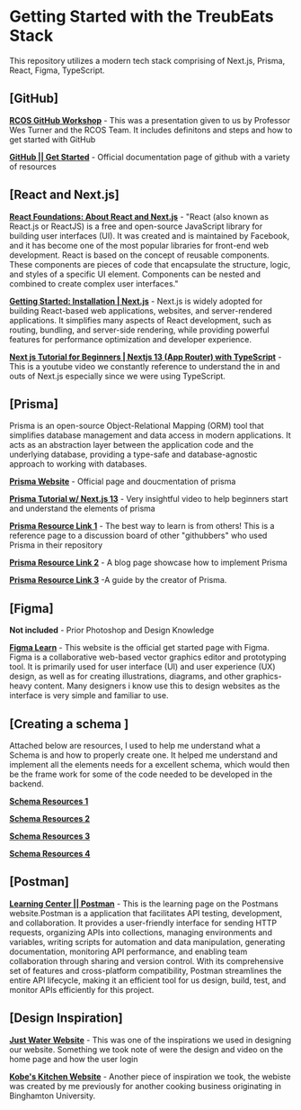 # Getting Started with the TreubEats Stack

This repository utilizes a modern tech stack comprising of Next.js, Prisma, React, Figma, TypeScript.

## [GitHub]

**[RCOS GitHub Workshop](https://docs.google.com/presentation/d/1-eQ3q1j2jF8IHtqGQn_B98PfIQ4jnWncOf8XL6EONHc/edit#slide=id.g133ce440a1d_0_360)** - This was a presentation given to us by Professor Wes Turner and the RCOS Team. It includes definitons and steps and how to get started with GitHub

**[GitHub || Get Started](https://docs.github.com/en/get-started)** - Official documentation page of github with a variety of resources

## [React and Next.js]

**[React Foundations: About React and Next.js](https://nextjs.org/learn/react-foundations/what-is-react-and-nextjs)** - "React (also known as React.js or ReactJS) is a free and open-source JavaScript library for building user interfaces (UI). It was created and is maintained by Facebook, and it has become one of the most popular libraries for front-end web development.
React is based on the concept of reusable components. These components are pieces of code that encapsulate the structure, logic, and styles of a specific UI element. Components can be nested and combined to create complex user interfaces."

**[Getting Started: Installation | Next.js](https://nextjs.org/docs/getting-started/installation)** - Next.js is widely adopted for building React-based web applications, websites, and server-rendered applications. It simplifies many aspects of React development, such as routing, bundling, and server-side rendering, while providing powerful features for performance optimization and developer experience.

**[Next js Tutorial for Beginners | Nextjs 13 (App Router) with TypeScript](https://www.youtube.com/watch?v=ZVnjOPwW4ZA&t=3s&ab_channel=ProgrammingwithMosh)** - This is a youtube video we constantly reference to understand the in and outs of Next.js especially since we were using TypeScript.  

## [Prisma]
Prisma is an open-source Object-Relational Mapping (ORM) tool that simplifies database management and data access in modern applications. It acts as an abstraction layer between the application code and the underlying database, providing a type-safe and database-agnostic approach to working with databases.

**[Prisma Website](https://www.prisma.io/)** - Official page and doucmentation of prisma

**[Prisma Tutorial w/ Next.js 13](https://youtu.be/pYTb82QMCto?si=N4My0n1IAAskXA6U)** - Very insightful video to help beginners start and understand the elements of prisma

**[Prisma Resource Link 1](https://github.com/prisma/prisma/discussions/17604)** - The best way to learn is from others! This is a reference page to a discussion board of other "githubbers" who used Prisma in their repository

**[Prisma Resource Link 2](https://www.prisma.io/blog/nestjs-prisma-rest-api-7D056s1BmOL0#implement-crud-operations-for-article-model)** - A blog page showcase how to implement Prisma

**[Prisma Resource Link 3](https://vercel.com/guides/nextjs-prisma-postgres)** -A guide by the creator of Prisma. 
## [Figma]
**Not included** - Prior Photoshop and Design Knowledge

**[Figma Learn](https://help.figma.com/hc/en-us/categories/360002051613-Get-started)** - This website is the official get started page with Figma. Figma is a collaborative web-based vector graphics editor and prototyping tool. It is primarily used for user interface (UI) and user experience (UX) design, as well as for creating illustrations, diagrams, and other graphics-heavy content. Many designers i know use this to design websites as the interface is very simple and familiar to use.


## [Creating a schema ]

Attached below are resources, I used to help me understand what a Schema is and how to properly create one. It helped me understand and implement all the elements needs for a excellent schema, which would then be the frame work for some of the code needed to be developed in the backend.

**[Schema Resources 1](https://www.holistics.io/blog/top-5-free-database-diagram-design-tools/)**

**[Schema Resources 2](https://json-schema.org/learn/getting-started-step-by-step#create)**

**[Schema Resources 3](https://www.holistics.io/blog/top-5-free-database-diagram-design-tools/)**

**[Schema Resources 4](https://www.holistics.io/blog/top-5-free-database-diagram-design-tools/)** 

## [Postman]

**[Learning Center || Postman](https://learning.postman.com/docs/introduction/overview/)** - This is the learning page on the Postmans website.Postman is a application that facilitates API testing, development, and collaboration. It provides a user-friendly interface for sending HTTP requests, organizing APIs into collections, managing environments and variables, writing scripts for automation and data manipulation, generating documentation, monitoring API performance, and enabling team collaboration through sharing and version control. With its comprehensive set of features and cross-platform compatibility, Postman streamlines the entire API lifecycle, making it an efficient tool for us design, build, test, and monitor APIs efficiently for this project.

## [Design Inspiration]

**[Just Water Website](https://justwater.com/)** - This was one of the inspirations we used in designing our website. Something we took note of were the design and video on the home page and how the user login

**[Kobe's Kitchen Website](https://kobeskitchen.com/)** - Another piece of inspiration we took, the webiste was created by me previously for another cooking business originating in Binghamton University.